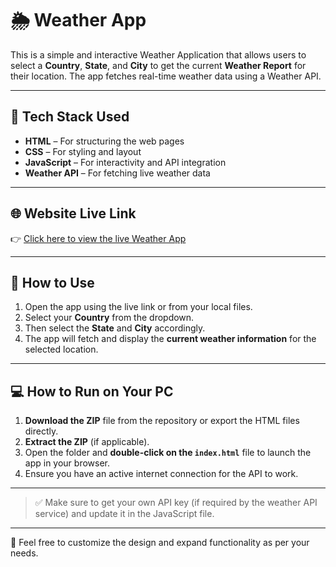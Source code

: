 # 🌦️ Weather App

This is a simple and interactive Weather Application that allows users to select a **Country**, **State**, and **City** to get the current **Weather Report** for their location. The app fetches real-time weather data using a Weather API.

---

## 🔧 Tech Stack Used

- **HTML** – For structuring the web pages  
- **CSS** – For styling and layout  
- **JavaScript** – For interactivity and API integration  
- **Weather API** – For fetching live weather data  

---

## 🌐 Website Live Link

👉 [Click here to view the live Weather App](https://weatherapp-mu-seven.vercel.app/)  

---

## 🚀 How to Use

1. Open the app using the live link or from your local files.
2. Select your **Country** from the dropdown.
3. Then select the **State** and **City** accordingly.
4. The app will fetch and display the **current weather information** for the selected location.

---

## 💻 How to Run on Your PC

1. **Download the ZIP** file from the repository or export the HTML files directly.
2. **Extract the ZIP** (if applicable).
3. Open the folder and **double-click on the `index.html`** file to launch the app in your browser.
4. Ensure you have an active internet connection for the API to work.

---

> ✅ Make sure to get your own API key (if required by the weather API service) and update it in the JavaScript file.

---

📌 Feel free to customize the design and expand functionality as per your needs.

